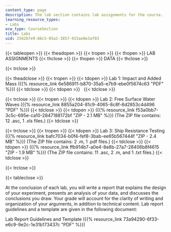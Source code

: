 ```yaml
---
content_type: page
description: The lab section contains lab assignments for the course.
learning_resource_types:
- Labs
ocw_type: CourseSection
title: Labs
uid: 2562bfe9-88c5-05a2-3857-915ae8e3af03
---
```


{{< tableopen >}}
{{< theadopen >}}
{{< tropen >}}
{{< thopen >}}
LAB ASSIGNMENTS
{{< thclose >}}
{{< thopen >}}
DATA
{{< thclose >}}

{{< trclose >}}

{{< theadclose >}}
{{< tropen >}}
{{< tdopen >}}
Lab 1: Impact and Added Mass ({{% resource_link 6e586911-b870-35a5-e7b9-ebe0f5674c63 "PDF" %}})
{{< tdclose >}}
{{< tdopen >}}
 
{{< tdclose >}}

{{< trclose >}}
{{< tropen >}}
{{< tdopen >}}
Lab 2: Free Surface Water Waves ({{% resource_link 8855a204-81c9-4065-8c8f-6d2853c4d496 "PDF" %}})
{{< tdclose >}}
{{< tdopen >}}
({{% resource_link f53a0bb7-3c5c-695e-ca10-2847188172bf "ZIP - 2.1 MB" %}}) (The ZIP file contains: 12 .asc, 1 .xls files.)
{{< tdclose >}}

{{< trclose >}}
{{< tropen >}}
{{< tdopen >}}
Lab 3: Ship Resistance Testing ({{% resource_link bafc7034-b0f4-fef8-3bab-ee65b567444f "ZIP - 2.4 MB" %}}) (The ZIP file contains: 2 .m, 1 .pdf files.)
{{< tdclose >}}
{{< tdopen >}}
({{% resource_link ffb914b7-a0e4-8e8b-27a7-28406b8f4615 "ZIP - 1.9 MB" %}}) (The ZIP file contains: 11 .asc, 2 .m, and 1 .txt files.)
{{< tdclose >}}

{{< trclose >}}

{{< tableclose >}}

At the conclusion of each lab, you will write a report that explains the design of your experiment, presents an analysis of your data, and discusses the conclusions you draw. Your grade will account for the clarity of writing and organization of your arguments, in addition to technical content. Lab report guidelines and a template are given in the following document:

Lab Report Guidelines and Template ({{% resource_link 73a94290-6f33-e6c9-9e2c-1e31b173437c "PDF" %}})